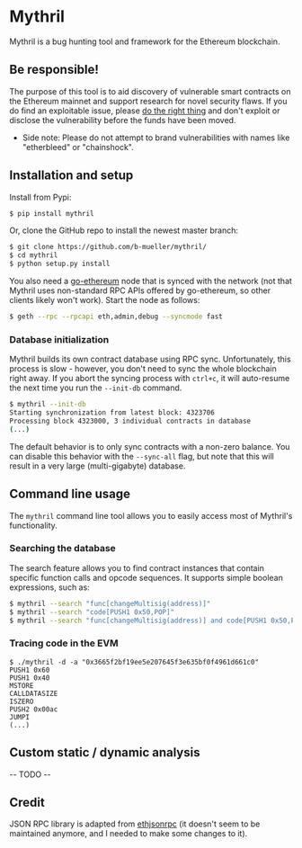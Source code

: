 # Mythril

Mythril is a bug hunting tool and framework for the Ethereum blockchain.

## Be responsible!

The purpose of this tool is to aid discovery of vulnerable smart contracts on the Ethereum mainnet and support research for novel security flaws. If you do find an exploitable issue, please [do the right thing](https://en.wikipedia.org/wiki/Responsible_disclosure) and don't exploit or disclose the vulnerability before the funds have been moved.

* Side note: Please do not attempt to brand vulnerabilities with names like "etherbleed" or "chainshock".

## Installation and setup

Install from Pypi:

```bash
$ pip install mythril
```

Or, clone the GitHub repo to install the newest master branch:

```bash
$ git clone https://github.com/b-mueller/mythril/
$ cd mythril
$ python setup.py install
```

You also need a [go-ethereum](https://github.com/ethereum/go-ethereum) node that is synced with the network (not that Mythril uses non-standard RPC APIs offered by go-ethereum, so other clients likely won't work). Start the node as follows:

```bash
$ geth --rpc --rpcapi eth,admin,debug --syncmode fast
```

### Database initialization

Mythril builds its own contract database using RPC sync. Unfortunately, this process is slow - however, you don't need to sync the whole blockchain right away. If you abort the syncing process with `ctrl+c`, it will auto-resume the next time you run the `--init-db` command.

```bash
$ mythril --init-db
Starting synchronization from latest block: 4323706
Processing block 4323000, 3 individual contracts in database
(...)
```

The default behavior is to only sync contracts with a non-zero balance. You can disable this behavior with the `--sync-all` flag, but note that this will result in a very large (multi-gigabyte) database.

## Command line usage

The `mythril` command line tool allows you to easily access most of Mythril's functionality.

### Searching the database

The search feature allows you to find contract instances that contain specific function calls and opcode sequences. It supports simple boolean expressions, such as:

```bash
$ mythril --search "func[changeMultisig(address)]"
$ mythril --search "code[PUSH1 0x50,POP]"
$ mythril --search "func[changeMultisig(address)] and code[PUSH1 0x50,POP]"
```

### Tracing code in the EVM

```
$ ./mythril -d -a "0x3665f2bf19ee5e207645f3e635bf0f4961d661c0"
PUSH1 0x60
PUSH1 0x40
MSTORE
CALLDATASIZE
ISZERO
PUSH2 0x00ac
JUMPI
(...)
```

## Custom static / dynamic analysis

-- TODO --

## Credit

JSON RPC library is adapted from [ethjsonrpc](https://github.com/ConsenSys/ethjsonrpc) (it doesn't seem to be maintained anymore, and I needed to make some changes to it).
